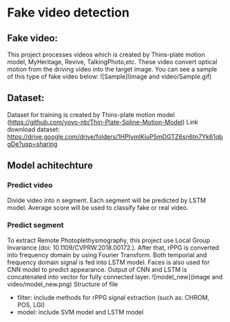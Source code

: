 # Fake video detection
## Fake video:
This project processes videos which is created by Thins-plate motion model, MyHeritage, Revive, TalkingPhoto,etc. These video convert optical motion from the driving video into the target image. You can see a sample of this type of fake video below:
![Sample](image and video/Sample.gif)
## Dataset:
Dataset for training is created by Thins-plate motion model (https://github.com/yoyo-nb/Thin-Plate-Spline-Motion-Model)
Link download dataset: https://drive.google.com/drive/folders/1HPIymlKiuP5mDGTZ6sn6tn7Yk61qbgDe?usp=sharing
## Model achitechture
### Predict video
Divide video into n segment. Each segment will be predicted by LSTM model. Average score will be used to classify fake or real video.
### Predict segment
To extract Remote Photoplethysmography, this project use Local Group Invariance (doi: 10.1109/CVPRW.2018.00172.). After that, rPPG is converted into frequency domain by using Fourier Transform. Both temporial and frequency domain signal is fed into LSTM model. Faces is also used for CNN model to predict appearance. Output of CNN and LSTM is concatenated into vector for fully connected layer.
![model_new](image and video/model_new.png)
Structure of file
- filter: include methods for rPPG signal extraction (such as: CHROM, POS, LGI)
- model: include SVM model and LSTM model
